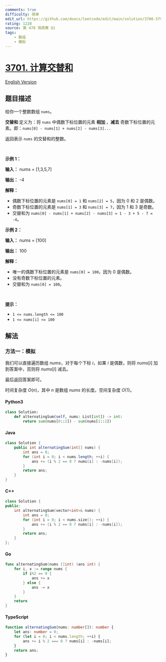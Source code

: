 ```yaml
---
comments: true
difficulty: 简单
edit_url: https://github.com/doocs/leetcode/edit/main/solution/3700-3799/3701.Compute%20Alternating%20Sum/README.md
rating: 1228
source: 第 470 场周赛 Q1
tags:
    - 数组
    - 模拟
---
```


<!-- problem:start -->

# [3701. 计算交替和](https://leetcode.cn/problems/compute-alternating-sum)

[English Version](/solution/3700-3799/3701.Compute%20Alternating%20Sum/README_EN.md)

## 题目描述

<!-- description:start -->

<p>给你一个整数数组 <code>nums</code>。</p>

<p><strong>交替和&nbsp;</strong>定义为：将 <code>nums</code> 中偶数下标位置的元素&nbsp;<strong>相加&nbsp;</strong>，<strong>减去</strong> 奇数下标位置的元素。即：<code>nums[0] - nums[1] + nums[2] - nums[3]...</code></p>

<p>返回表示 <code>nums</code> 的交替和的整数。</p>

<p>&nbsp;</p>

<p><strong class="example">示例 1：</strong></p>

<div class="example-block">
<p><strong>输入：</strong> <span class="example-io">nums = [1,3,5,7]</span></p>

<p><strong>输出：</strong> <span class="example-io">-4</span></p>

<p><strong>解释：</strong></p>

<ul>
	<li>偶数下标位置的元素是 <code>nums[0] = 1</code> 和 <code>nums[2] = 5</code>，因为 0 和 2 是偶数。</li>
	<li>奇数下标位置的元素是 <code>nums[1] = 3</code> 和 <code>nums[3] = 7</code>，因为 1 和 3 是奇数。</li>
	<li>交替和为 <code>nums[0] - nums[1] + nums[2] - nums[3] = 1 - 3 + 5 - 7 = -4</code>。</li>
</ul>
</div>

<p><strong class="example">示例 2：</strong></p>

<div class="example-block">
<p><strong>输入：</strong> <span class="example-io">nums = [100]</span></p>

<p><strong>输出：</strong> <span class="example-io">100</span></p>

<p><strong>解释：</strong></p>

<ul>
	<li>唯一的偶数下标位置的元素是 <code>nums[0] = 100</code>，因为 0 是偶数。</li>
	<li>没有奇数下标位置的元素。</li>
	<li>交替和为 <code>nums[0] = 100</code>。</li>
</ul>
</div>

<p>&nbsp;</p>

<p><strong>提示：</strong></p>

<ul>
	<li><code>1 &lt;= nums.length &lt;= 100</code></li>
	<li><code>1 &lt;= nums[i] &lt;= 100</code></li>
</ul>

<!-- description:end -->

## 解法

<!-- solution:start -->

### 方法一：模拟

我们可以直接遍历数组 $\textit{nums}$，对于每个下标 $i$，如果 $i$ 是偶数，则将 $\textit{nums}[i]$ 加到答案中，否则将 $\textit{nums}[i]$ 减去。

最后返回答案即可。

时间复杂度 $O(n)$，其中 $n$ 是数组 $\textit{nums}$ 的长度。空间复杂度 $O(1)$。

<!-- tabs:start -->

#### Python3

```python
class Solution:
    def alternatingSum(self, nums: List[int]) -> int:
        return sum(nums[0::2]) - sum(nums[1::2])
```

#### Java

```java
class Solution {
    public int alternatingSum(int[] nums) {
        int ans = 0;
        for (int i = 0; i < nums.length; ++i) {
            ans += (i % 2 == 0 ? nums[i] : -nums[i]);
        }
        return ans;
    }
}
```

#### C++

```cpp
class Solution {
public:
    int alternatingSum(vector<int>& nums) {
        int ans = 0;
        for (int i = 0; i < nums.size(); ++i) {
            ans += (i % 2 == 0 ? nums[i] : -nums[i]);
        }
        return ans;
    }
};
```

#### Go

```go
func alternatingSum(nums []int) (ans int) {
	for i, x := range nums {
		if i%2 == 0 {
			ans += x
		} else {
			ans -= x
		}
	}
	return
}
```

#### TypeScript

```ts
function alternatingSum(nums: number[]): number {
    let ans: number = 0;
    for (let i = 0; i < nums.length; ++i) {
        ans += i % 2 === 0 ? nums[i] : -nums[i];
    }
    return ans;
}
```

<!-- tabs:end -->

<!-- solution:end -->

<!-- problem:end -->
